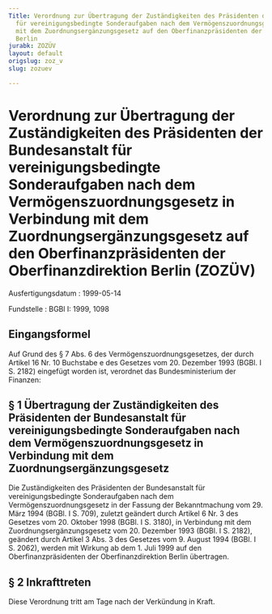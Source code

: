 ```yaml
---
Title: Verordnung zur Übertragung der Zuständigkeiten des Präsidenten der Bundesanstalt
  für vereinigungsbedingte Sonderaufgaben nach dem Vermögenszuordnungsgesetz in Verbindung
  mit dem Zuordnungsergänzungsgesetz auf den Oberfinanzpräsidenten der Oberfinanzdirektion
  Berlin
jurabk: ZOZÜV
layout: default
origslug: zoz_v
slug: zozuev

---
```


# Verordnung zur Übertragung der Zuständigkeiten des Präsidenten der Bundesanstalt für vereinigungsbedingte Sonderaufgaben nach dem Vermögenszuordnungsgesetz in Verbindung mit dem Zuordnungsergänzungsgesetz auf den Oberfinanzpräsidenten der Oberfinanzdirektion Berlin (ZOZÜV)

Ausfertigungsdatum
:   1999-05-14

Fundstelle
:   BGBl I: 1999, 1098

## Eingangsformel

Auf Grund des § 7 Abs. 6 des Vermögenszuordnungsgesetzes, der durch
Artikel 16 Nr. 10 Buchstabe e des Gesetzes vom 20. Dezember 1993
(BGBl. I S. 2182) eingefügt worden ist, verordnet das
Bundesministerium der Finanzen:

## § 1 Übertragung der Zuständigkeiten des Präsidenten der Bundesanstalt für vereinigungsbedingte Sonderaufgaben nach dem Vermögenszuordnungsgesetz in Verbindung mit dem Zuordnungsergänzungsgesetz

Die Zuständigkeiten des Präsidenten der Bundesanstalt für
vereinigungsbedingte Sonderaufgaben nach dem Vermögenszuordnungsgesetz
in der Fassung der Bekanntmachung vom 29. März 1994 (BGBl. I S. 709),
zuletzt geändert durch Artikel 6 Nr. 3 des Gesetzes vom 20. Oktober
1998 (BGBl. I S. 3180), in Verbindung mit dem
Zuordnungsergänzungsgesetz vom 20. Dezember 1993 (BGBl. I S. 2182),
geändert durch Artikel 3 Abs. 3 des Gesetzes vom 9. August 1994 (BGBl.
I S. 2062), werden mit Wirkung ab dem 1. Juli 1999 auf den
Oberfinanzpräsidenten der Oberfinanzdirektion Berlin übertragen.

## § 2 Inkrafttreten

Diese Verordnung tritt am Tage nach der Verkündung in Kraft.

